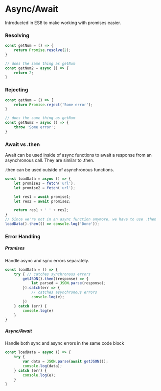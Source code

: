 # Async/Await
Introducted in ES8 to make working with promises easier.

### Resolving
```javascript
const getNum = () => {
    return Promise.resolve(2);
}

// does the same thing as getNum
const getNum2 = async () => {
    return 2;
}
```

### Rejecting
```javascript
const getNum = () => {
    return Promise.reject('Some error');
}

// does the same thing as getNum
const getNum2 = async () => {
    throw 'Some error';
}
```

### Await vs .then 
Await can be used inside of async functions to await a response from an asynchronous call. They are similar to .then. 

.then can be used outside of asynchronous functions.

```javascript
const loadData = async () => {
    let promise1 = fetch('url');
    let promise2 = fetch('url');

    let res1 = await promise1;    
    let res2 = await promise2;

    return res1 + ' ' + res2;
}
// Since we're not in an async function anymore, we have to use .then
loadData().then(() => console.log('Done'));
```

### Error Handling
##### Promises
Handle async and sync errors separately.
```javascript
const loadData = () => {
    try { // catches synchronous errors
        getJSON().then((response) => {
            let parsed = JSON.parse(response);
        }).catch(err => {
            // catches asynchronous errors
            console.log(e);
        })
    } catch (err) {
        console.log(e)
    }
}
```
##### Async/Await 
Handle both sync and async errors in the same code block
```javascript
const loadData = async () => {
    try {
        var data = JSON.parse(await getJSON());
        console.log(data);
    } catch (err) {
        console.log(e);
    }
}
```
